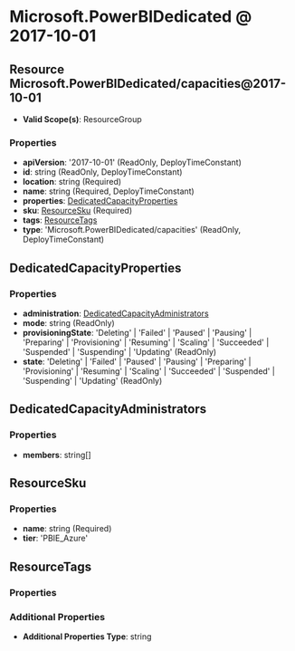# Microsoft.PowerBIDedicated @ 2017-10-01

## Resource Microsoft.PowerBIDedicated/capacities@2017-10-01
* **Valid Scope(s)**: ResourceGroup
### Properties
* **apiVersion**: '2017-10-01' (ReadOnly, DeployTimeConstant)
* **id**: string (ReadOnly, DeployTimeConstant)
* **location**: string (Required)
* **name**: string (Required, DeployTimeConstant)
* **properties**: [DedicatedCapacityProperties](#dedicatedcapacityproperties)
* **sku**: [ResourceSku](#resourcesku) (Required)
* **tags**: [ResourceTags](#resourcetags)
* **type**: 'Microsoft.PowerBIDedicated/capacities' (ReadOnly, DeployTimeConstant)

## DedicatedCapacityProperties
### Properties
* **administration**: [DedicatedCapacityAdministrators](#dedicatedcapacityadministrators)
* **mode**: string (ReadOnly)
* **provisioningState**: 'Deleting' | 'Failed' | 'Paused' | 'Pausing' | 'Preparing' | 'Provisioning' | 'Resuming' | 'Scaling' | 'Succeeded' | 'Suspended' | 'Suspending' | 'Updating' (ReadOnly)
* **state**: 'Deleting' | 'Failed' | 'Paused' | 'Pausing' | 'Preparing' | 'Provisioning' | 'Resuming' | 'Scaling' | 'Succeeded' | 'Suspended' | 'Suspending' | 'Updating' (ReadOnly)

## DedicatedCapacityAdministrators
### Properties
* **members**: string[]

## ResourceSku
### Properties
* **name**: string (Required)
* **tier**: 'PBIE_Azure'

## ResourceTags
### Properties
### Additional Properties
* **Additional Properties Type**: string

